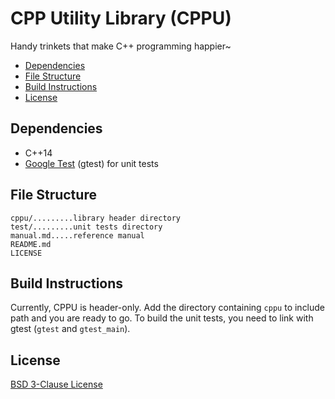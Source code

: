 # CPP Utility Library (CPPU)

Handy trinkets that make C++ programming happier~

- [Dependencies](#depend)
- [File Structure](#struct)
- [Build Instructions](#build)
- [License](#license)

<a name="depend"></a>
## Dependencies

- C++14
- [Google Test](https://github.com/google/googletest) (gtest) for unit tests

<a name="struct"></a>
## File Structure

~~~
cppu/.........library header directory
test/.........unit tests directory
manual.md.....reference manual
README.md
LICENSE
~~~

<a name="build"></a>
## Build Instructions

Currently, CPPU is header-only. Add the directory containing `cppu` to include
path and you are ready to go. To build the unit tests, you need to link with
gtest (`gtest` and `gtest_main`).

<a name="license"></a>
## License

[BSD 3-Clause License](https://opensource.org/licenses/BSD-3-Clause)
